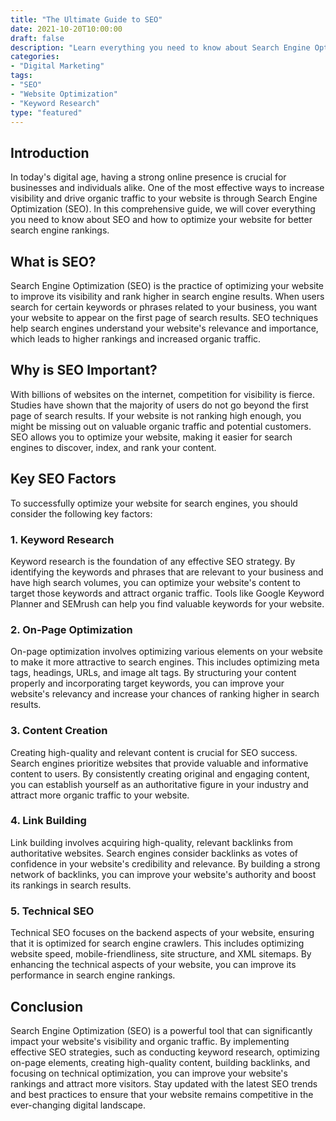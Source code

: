 ```yaml
---
title: "The Ultimate Guide to SEO"
date: 2021-10-20T10:00:00
draft: false
description: "Learn everything you need to know about Search Engine Optimization (SEO) and boost your website's visibility in search results."
categories:
- "Digital Marketing"
tags:
- "SEO"
- "Website Optimization"
- "Keyword Research"
type: "featured"
---
```


## Introduction

In today's digital age, having a strong online presence is crucial for businesses and individuals alike. One of the most effective ways to increase visibility and drive organic traffic to your website is through Search Engine Optimization (SEO). In this comprehensive guide, we will cover everything you need to know about SEO and how to optimize your website for better search engine rankings.

## What is SEO?

Search Engine Optimization (SEO) is the practice of optimizing your website to improve its visibility and rank higher in search engine results. When users search for certain keywords or phrases related to your business, you want your website to appear on the first page of search results. SEO techniques help search engines understand your website's relevance and importance, which leads to higher rankings and increased organic traffic.

## Why is SEO Important?

With billions of websites on the internet, competition for visibility is fierce. Studies have shown that the majority of users do not go beyond the first page of search results. If your website is not ranking high enough, you might be missing out on valuable organic traffic and potential customers. SEO allows you to optimize your website, making it easier for search engines to discover, index, and rank your content.

## Key SEO Factors

To successfully optimize your website for search engines, you should consider the following key factors:

### 1. Keyword Research

Keyword research is the foundation of any effective SEO strategy. By identifying the keywords and phrases that are relevant to your business and have high search volumes, you can optimize your website's content to target those keywords and attract organic traffic. Tools like Google Keyword Planner and SEMrush can help you find valuable keywords for your website.

### 2. On-Page Optimization

On-page optimization involves optimizing various elements on your website to make it more attractive to search engines. This includes optimizing meta tags, headings, URLs, and image alt tags. By structuring your content properly and incorporating target keywords, you can improve your website's relevancy and increase your chances of ranking higher in search results.

### 3. Content Creation

Creating high-quality and relevant content is crucial for SEO success. Search engines prioritize websites that provide valuable and informative content to users. By consistently creating original and engaging content, you can establish yourself as an authoritative figure in your industry and attract more organic traffic to your website.

### 4. Link Building

Link building involves acquiring high-quality, relevant backlinks from authoritative websites. Search engines consider backlinks as votes of confidence in your website's credibility and relevance. By building a strong network of backlinks, you can improve your website's authority and boost its rankings in search results.

### 5. Technical SEO

Technical SEO focuses on the backend aspects of your website, ensuring that it is optimized for search engine crawlers. This includes optimizing website speed, mobile-friendliness, site structure, and XML sitemaps. By enhancing the technical aspects of your website, you can improve its performance in search engine rankings.

## Conclusion

Search Engine Optimization (SEO) is a powerful tool that can significantly impact your website's visibility and organic traffic. By implementing effective SEO strategies, such as conducting keyword research, optimizing on-page elements, creating high-quality content, building backlinks, and focusing on technical optimization, you can improve your website's rankings and attract more visitors. Stay updated with the latest SEO trends and best practices to ensure that your website remains competitive in the ever-changing digital landscape.
